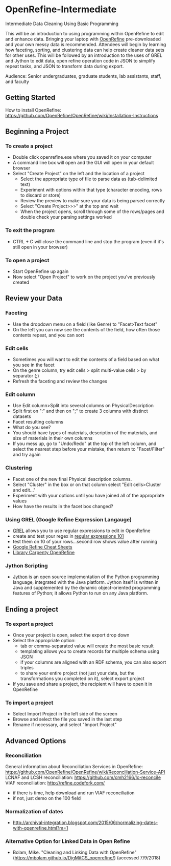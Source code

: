 # OpenRefine-Intermediate
Intermediate Data Cleaning Using Basic Programming

This will be an introduction to using programming within OpenRefine to edit and enhance data. Bringing your laptop 
with [OpenRefine](http://openrefine.org/download.html) pre-downloaded and your own messy data is recommended. Attendees will 
begin by learning how faceting, sorting, and clustering data can help create cleaner data sets for other uses. This will be
followed by an introduction to the uses of GREL and Jython to edit data, open refine operation code in JSON to simplify repeat 
tasks, and JSON to transform data during export.

Audience: Senior undergraduates, graduate students, lab assistants, staff, and faculty

## Getting Started
How to install OpenRefine: https://github.com/OpenRefine/OpenRefine/wiki/Installation-Instructions

## Beginning a Project
### To create a project 
* Double click openrefine.exe where you saved it on your computer
* A command line box will open and the GUI will open in your default browser
* Select "Create Project" on the left and the location of a project 
  * Select the appropriate type of file to parse data as (tab-delimited text)
  * Experiment with options within that type (character encoding, rows to discard or store)
  * Review the preview to make sure your data is being parsed correctly
  * Select "Create Project>>>" at the top and wait
  * When the project opens, scroll through some of the rows/pages and double check your parsing settings worked
### To exit the program
* CTRL + C will close the command line and stop the program (even if it's still open in your browser)
### To open a project
* Start OpenRefine up again
* Now select "Open Project" to work on the project you've previously created

## Review your Data
### Faceting
* Use the dropdown menu on a field (like Genre) to "Facet>Text facet"
* On the left you can now see the contents of the field, how often those contents repeat, and you can sort

### Edit cells
* Sometimes you will want to edit the contents of a field based on what you see in the facet
* On the genre column, try edit cells > split multi-value cells > by separator (;)
* Refresh the faceting and review the changes

### Edit column
* Use Edit column>Split into several columns on PhysicalDescription
* Split first on ":" and then on ";" to create 3 columns with distinct datasets
* Facet resulting columns
* What do you see?
* You should have types of materials, description of the materials, and size of materials in their own columns
* If you mess up, go to "Undo/Redo" at the top of the left column, and select the nearest step before your mistake, 
then return to "Facet/Filter" and try again

### Clustering
* Facet one of the new final Physical description columns.
* Select "Cluster" in the box or on that column select "Edit cells>Cluster and edit..."
* Experiment with your options until you have joined all of the appropriate values
* How have the results in the facet box changed?

### Using GREL (Google Refine Expression Langauge)
* [GREL](https://github.com/OpenRefine/OpenRefine/wiki/Understanding-Expressions) allows you to use regular expressions to edit in OpenRefine 
* create and test your regex in [regular expressions 101](https://regex101.com/)
* test them on 10 of your rows...second row shows value after running
* [Google Refine Cheat Sheets](http://arcadiafalcone.net/GoogleRefineCheatSheets.pdf)
* [Library Carpenty OpenRefine](https://data-lessons.github.io/library-openrefine/07-using-transformations/)

### Jython Scripting
* [Jython](https://www.jython.org/) is an open source implementation of the Python programming language, integrated with the Java platform. Jython itself is written in Java and supplemented by the dynamic object-oriented programming features of Python; it allows Python to run on any Java platform.

## Ending a project
### To export a project
* Once your project is open, select the export drop down
* Select the appropriate option:
  * tab or comma-separated value will create the most basic result
  * templating allows you to create records for multiple schema using JSON
  * if your columns are aligned with an RDF schema, you can also export triples
  * to share your entire project (not just your data, but the transformations you completed on it), select export project
* If you save and share a project, the recipient will have to open it in OpenRefine
### To import a project
* Select Import Project in the left side of the screen
* Browse and select the file you saved in the last step
* Rename if necessary, and select "Import Project"

## Advanced Options
### Reconciliation
General information about Reconciliation Services in OpenRefine: https://github.com/OpenRefine/OpenRefine/wiki/Reconciliation-Service-API
LCNAF and LCSH reconciliation: https://github.com/cmh2166/lc-reconcile
VIAF reconciliation: http://refine.codefork.com/

* if there is time, help download and run VIAF reconciliation
* if not, just demo on the 100 field

### Normalization of dates
* http://archival-integration.blogspot.com/2015/06/normalizing-dates-with-openrefine.html?m=1

### Alternative Option for Linked Data in Open Refine
* Bolam, Mike. "Cleaning and Linking Data with OpenRefine" (https://mbolam.github.io/DigMitCS_openrefine/) (accessed 7/9/2018)
